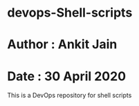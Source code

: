 # devops-Shell-scripts

# Author : Ankit Jain

# Date : 30 April 2020

This is a DevOps repository for shell scripts
